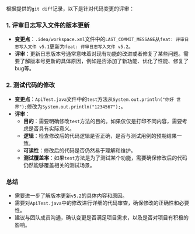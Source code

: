 根据提供的`git diff`记录，以下是针对代码变更的评审：

### 1. 评审日志写入文件的版本更新
- **变更点**：`.idea/workspace.xml`文件中的`LAST_COMMIT_MESSAGE`从`feat: 评审日志写入文件 v5.1`更新为`feat: 评审日志写入文件 v5.2`。
- **评审**：更新日志版本号通常意味着对现有功能的改进或者修复了某些问题。需要了解版本号更新的具体原因，例如是否添加了新功能、优化了性能、修复了bug等。

### 2. 测试代码的修改
- **变更点**：`ApiTest.java`文件中的`test`方法从`System.out.println("你好 世界");`修改为`System.out.println("1234567");`。
- **评审**：
  - **目的**：需要明确修改`test`方法的目的。如果仅仅是打印不同内容，需要考虑是否具有实际意义。
  - **逻辑**：检查修改后的代码逻辑是否正确，是否与测试用例的预期结果一致。
  - **可读性**：修改后的代码是否仍然易于理解和维护。
  - **测试覆盖率**：如果`test`方法是为了测试某个功能，需要确保修改后的代码仍然能够覆盖相关的测试场景。

### 总结
- 需要进一步了解版本更新`v5.2`的具体内容和原因。
- 需要对`ApiTest.java`中的修改进行详细的代码审查，确保修改的正确性和必要性。
- 建议与团队成员沟通，确认变更是否满足项目需求，以及是否对项目有积极的影响。